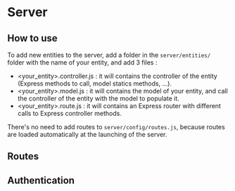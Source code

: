 # Server

## How to use

To add new entities to the server, add a folder in the `server/entities/` folder with the name of your entity, and add 3 files :
 - <your_entity>.controller.js : it will contains the controller of the entity (Express methods to call, model statics methods, ...).
 - <your_entity>.model.js : it will contains the model of your entity, and call the controller of the entity with the model to populate it.
 - <your_entity>.route.js : it will contains an Express router with different calls to Express controller methods.
 
There's no need to add routes to `server/config/routes.js`, because routes are loaded automatically at the launching of the server.

## Routes

## Authentication